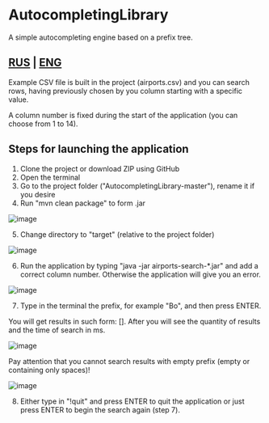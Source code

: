 # AutocompletingLibrary

A simple autocompleting engine based on a prefix tree.

[RUS](README_ru.md) | [ENG](README.md)
-------

Example CSV file is built in the project (airports.csv) and you can search rows, having previously chosen by you column starting with a specific value.

A column number is fixed during the start of the application (you can choose from 1 to 14).

## Steps for launching the application

1) Clone the project or download ZIP using GitHub
2) Open the terminal
3) Go to the project folder ("AutocompletingLibrary-master"), rename it if you desire
4) Run "mvn clean package" to form .jar

![image](https://user-images.githubusercontent.com/72615475/185341545-aca2ff1b-4118-476a-a010-0800b7f91b27.png)

5) Change directory to "target" (relative to the project folder)

![image](https://user-images.githubusercontent.com/72615475/185341732-d7b5aebc-5e8b-41f7-8db9-fe6282182fcd.png)

6) Run the application by typing "java -jar airports-search-*.jar" and add a correct column number. Otherwise the application will give you an error.

![image](https://user-images.githubusercontent.com/72615475/185341936-b98fa1ee-cb6a-4e7f-833a-1ff42f9943ba.png)

7) Type in the terminal the prefix, for example "Bo", and then press ENTER. 


You will get results in such form: <search-result>[<whole-row-from-the-file>]. After you will see the quantity of results and the time of search in ms.

![image](https://user-images.githubusercontent.com/72615475/185342645-0267e025-996a-4956-81aa-036158f0bbbc.png)

Pay attention that you cannot search results with empty prefix (empty or containing only spaces)!

![image](https://user-images.githubusercontent.com/72615475/185343490-d7f8d58e-2c46-4049-903d-2b978f35b44c.png)

8) Either type in "!quit" and press ENTER to quit the application or just press ENTER to begin the search again (step 7).

